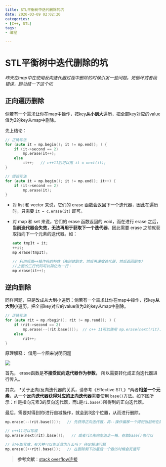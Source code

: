 ```yaml
---
title: STL平衡树中迭代删除的坑
date: 2020-03-09 02:02:20
categories:
- [C++, STL]
tags:
- 编程

---
```


# STL平衡树中迭代删除的坑



*昨天在map中在使用反向迭代器过程中删除的时候引发一些问题。死循环或者段错误，顾总结一下这个坑*



## 正向遍历删除

倘若有一个需求让你在map中操作，按key**从小到大**遍历，把全部key对应的value值为2的key从map中删除。

先上结论：

```c++
// 正确写法
for (auto it = mp.begin(); it != mp.end(); ) {
    if (it->second == 2)
        mp.erase(it++);
    else 
        it++;   // c++11后可以用 it = next(it);
}
```



```c++
// 错误写法
for (auto it = mp.begin(); it != mp.end(); it++) {
    if (it->second == 2)
        mp.erase(it);
}
```



* 对 list 和 vector 来说，它们的 erase 函数会返回下一个迭代器，因此在遍历时，只需要 `it = c.erase(it)` 即可。



* 对 map 和 set 来说，它们的 erase 函数返回的 void，而在进行 erase 之后，**当前迭代器会失效，无法再用于获取下一个迭代器**。因此需要 erase 之前就获取指向下一个元素的迭代器。如： 

  ```c++
  auto tmpIt = it;
  ++it;
  mp.erase(tmpIt);
  ```

  ```c++
  // 利用后缀++操作符的特性（先创建副本，然后再递增迭代器，然后返回副本）
  //上面的三行代码可以简化为一行：
  mp.erase(it++);
  ```

  

## 逆向删除

同样问题，只是改成从大到小遍历：倘若有一个需求让你在map中操作，按key**从大到小**遍历，把全部key对应的value值为2的key从map中删除。

```c++
// 正确写法
for (auto rit = mp.rbegin(); rit != mp.rend(); ) {
    if (rit->second == 2)
        mp.erase(--(rit.base()));  // c++ 11可以使用 mp.erase(next(rit).base());
    else 
        rit++;
}
```



原理解释： 借用一个图来说明问题

![](https://i.cmpnet.com/ddj/cuj/images/cuj0106smeyers/diagram2.gif)





首先， erase函数是**不接受反向迭代器作为参数**， 所以需要转化成正向迭代器进行传入。

其次， *关于正向/反向迭代器的关系，请参考《Effective STL》*两者**相差一个元素**，从一个**反向迭代器获得对应的正向迭代器**需要使用 `base()`方法。如下图所示：ri 是指向元素3的反向迭代器，而` i `是`ri.base()`所得到的正向迭代器。

最后，需要对得到的i进行自减操作，就会到3这个位置，从而进行删除。

```c++
mp.erase(--(rit.base()));   // 先获得正向迭代器，再--操作偏移一个得到当前所在的位置
```

```c++
// c++11可以写成
mp.erase(next(rit).base());   // 或者rit先向左边走一格，在取base()也可以

// 但不能写成，有大神可以告诉我为什么吗？ 待定解决问题
mp.erase((++rit).base());   // 在删除剩下的最后一个数的时候会死循环 
```



> **参考文献**：[stack overflow连接 ](https://stackoverflow.com/questions/1830158/how-to-call-erase-with-a-reverse-iterator)

